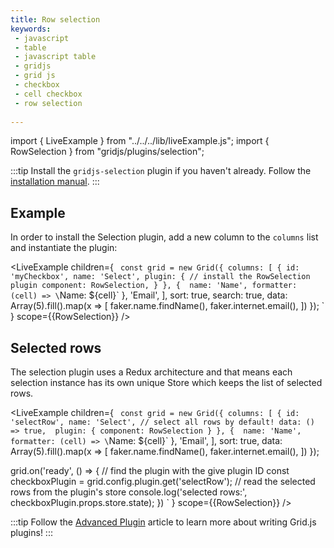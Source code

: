 ```yaml
---
title: Row selection
keywords:
 - javascript
 - table
 - javascript table
 - gridjs
 - grid js
 - checkbox
 - cell checkbox
 - row selection 
 
---
```


import { LiveExample } from "../../../lib/liveExample.js";
import { RowSelection } from "gridjs/plugins/selection";

:::tip
Install the `gridjs-selection` plugin if you haven't already. 
Follow the [installation manual](./index.md).
:::

## Example

In order to install the Selection plugin, add a new column to the `columns` list and instantiate the plugin:

<LiveExample children={
`
const grid = new Grid({
  columns: [
      {
        id: 'myCheckbox',
        name: 'Select',
        plugin: {
          // install the RowSelection plugin
          component: RowSelection,
        }
      },
      { 
        name: 'Name',
        formatter: (cell) => \`Name: \${cell}\`
      },
      'Email',
  ],
  sort: true,
  search: true,
  data: Array(5).fill().map(x => [
    faker.name.findName(),
    faker.internet.email(),
  ])
});
`
} scope={{RowSelection}} />

## Selected rows

The selection plugin uses a Redux architecture and that means each selection instance has its own unique Store which keeps
the list of selected rows.

<LiveExample children={
`
const grid = new Grid({
  columns: [
      {
        id: 'selectRow',
        name: 'Select',
        // select all rows by default!
        data: () => true, 
        plugin: {
          component: RowSelection
        }
      },
      { 
        name: 'Name',
        formatter: (cell) => \`Name: \${cell}\`
      },
      'Email',
  ],
  sort: true,
  data: Array(5).fill().map(x => [
    faker.name.findName(),
    faker.internet.email(),
  ])
});
 
grid.on('ready', () => {
  // find the plugin with the give plugin ID
  const checkboxPlugin = grid.config.plugin.get('selectRow');
  // read the selected rows from the plugin's store
  console.log('selected rows:', checkboxPlugin.props.store.state);
})
`
} scope={{RowSelection}} />

:::tip
Follow the [Advanced Plugin](../advanced-plugins.md) article to learn more about writing Grid.js plugins!
:::
